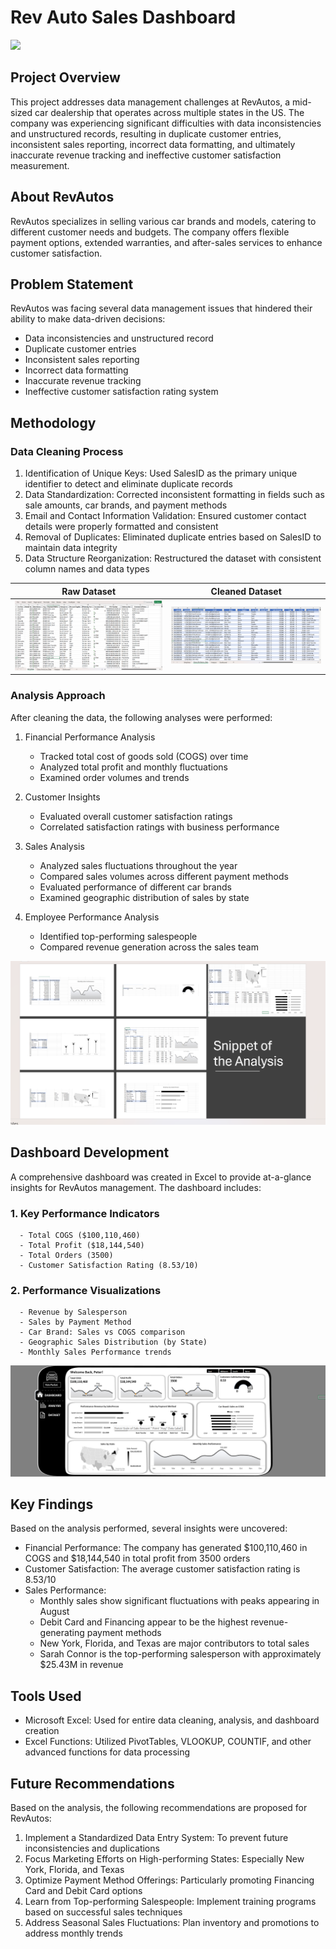 # Rev Auto Sales Dashboard
![](Car-Dealer_Stores.jpg)

## Project Overview
This project addresses data management challenges at RevAutos, a mid-sized car dealership that operates across multiple states in the US. The company was experiencing significant difficulties with data inconsistencies and unstructured records, resulting in duplicate customer entries, inconsistent sales reporting, incorrect data formatting, and ultimately inaccurate revenue tracking and ineffective customer satisfaction measurement.

## About RevAutos
RevAutos specializes in selling various car brands and models, catering to different customer needs and budgets. The company offers flexible payment options, extended warranties, and after-sales services to enhance customer satisfaction.

## Problem Statement
RevAutos was facing several data management issues that hindered their ability to make data-driven decisions:

- Data inconsistencies and unstructured record
- Duplicate customer entries
- Inconsistent sales reporting
- Incorrect data formatting
- Inaccurate revenue tracking
- Ineffective customer satisfaction rating system

## Methodology  
### Data Cleaning Process
1. Identification of Unique Keys: Used SalesID as the primary unique identifier to detect and eliminate duplicate records
2. Data Standardization: Corrected inconsistent formatting in fields such as sale amounts, car brands, and payment methods
3. Email and Contact Information Validation: Ensured customer contact details were properly formatted and consistent
4. Removal of Duplicates: Eliminated duplicate entries based on SalesID to maintain data integrity
5. Data Structure Reorganization: Restructured the dataset with consistent column names and data types

Raw Dataset                                         |                              Cleaned Dataset
:--------------------------------------------------:|:--------------------------------------------:
![](Raw_Dataset.png)                                | ![](Cleaned_Dataset.png)



### Analysis Approach

After cleaning the data, the following analyses were performed:

1. Financial Performance Analysis

    - Tracked total cost of goods sold (COGS) over time
    - Analyzed total profit and monthly fluctuations
    - Examined order volumes and trends

2. Customer Insights

    - Evaluated overall customer satisfaction ratings
    - Correlated satisfaction ratings with business performance

3. Sales Analysis

    - Analyzed sales fluctuations throughout the year
    - Compared sales volumes across different payment methods
    - Evaluated performance of different car brands
    - Examined geographic distribution of sales by state

4. Employee Performance Analysis

    - Identified top-performing salespeople
    - Compared revenue generation across the sales team

![](Snippet_of_the_Analysis.png)

## Dashboard Development
A comprehensive dashboard was created in Excel to provide at-a-glance insights for RevAutos management. The dashboard includes:

### 1. Key Performance Indicators
      - Total COGS ($100,110,460)
      - Total Profit ($18,144,540)
      - Total Orders (3500)
      - Customer Satisfaction Rating (8.53/10)


### 2. Performance Visualizations
      - Revenue by Salesperson
      - Sales by Payment Method
      - Car Brand: Sales vs COGS comparison
      - Geographic Sales Distribution (by State)
      - Monthly Sales Performance trends

![](Rev_Autos_Dashboard.png)

## Key Findings
Based on the analysis performed, several insights were uncovered:

- Financial Performance: The company has generated $100,110,460 in COGS and $18,144,540 in total profit from 3500 orders
- Customer Satisfaction: The average customer satisfaction rating is 8.53/10
- Sales Performance:
    - Monthly sales show significant fluctuations with peaks appearing in August
    - Debit Card and Financing appear to be the highest revenue-generating payment methods
    - New York, Florida, and Texas are major contributors to total sales
    - Sarah Connor is the top-performing salesperson with approximately $25.43M in revenue
      
## Tools Used

  - Microsoft Excel: Used for entire data cleaning, analysis, and dashboard creation
  - Excel Functions: Utilized PivotTables, VLOOKUP, COUNTIF, and other advanced functions for data processing

## Future Recommendations
Based on the analysis, the following recommendations are proposed for RevAutos:

1. Implement a Standardized Data Entry System: To prevent future inconsistencies and duplications
2. Focus Marketing Efforts on High-performing States: Especially New York, Florida, and Texas
3. Optimize Payment Method Offerings: Particularly promoting Financing Card and Debit Card options
4. Learn from Top-performing Salespeople: Implement training programs based on successful sales techniques
5. Address Seasonal Sales Fluctuations: Plan inventory and promotions to address monthly trends
      
